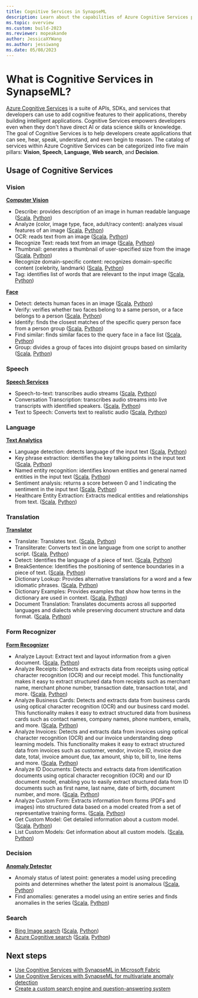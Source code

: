 ```yaml
---
title: Cognitive Services in SynapseML
description: Learn about the capabilities of Azure Cognitive Services pretrained models for enriching your data with artificial intelligence (AI) in SynapseML.
ms.topic: overview
ms.custom: build-2023
ms.reviewer: mopeakande
author: JessicaXYWang
ms.author: jessiwang
ms.date: 05/08/2023
---
```

# What is Cognitive Services in SynapseML?

[Azure Cognitive Services](https://azure.microsoft.com/services/cognitive-services/) is a suite of APIs, SDKs, and services that developers can use to add cognitive features to their applications, thereby building intelligent applications. Cognitive Services empowers developers even when they don't have direct AI or data science skills or knowledge. The goal of Cognitive Services is to help developers create applications that can see, hear, speak, understand, and even begin to reason. The catalog of services within Azure Cognitive Services can be categorized into five main pillars: **Vision**, **Speech**, **Language**, **Web search**, and **Decision**.

## Usage of Cognitive Services

### Vision
[**Computer Vision**](https://azure.microsoft.com/products/ai-services/ai-vision/)
- Describe: provides description of an image in human readable language ([Scala](https://mmlspark.blob.core.windows.net/docs/0.11.1/scala/com/microsoft/azure/synapse/ml/cognitive/vision/DescribeImage.html), [Python](https://mmlspark.blob.core.windows.net/docs/0.11.1/pyspark/synapse.ml.cognitive.vision.html#module-synapse.ml.cognitive.vision.DescribeImage))
- Analyze (color, image type, face, adult/racy content): analyzes visual features of an image ([Scala](https://mmlspark.blob.core.windows.net/docs/0.11.1/scala/com/microsoft/azure/synapse/ml/cognitive/vision/AnalyzeImage.html), [Python](https://mmlspark.blob.core.windows.net/docs/0.11.1/pyspark/synapse.ml.cognitive.vision.html#module-synapse.ml.cognitive.vision.AnalyzeImage))
- OCR: reads text from an image ([Scala](https://mmlspark.blob.core.windows.net/docs/0.11.1/scala/com/microsoft/azure/synapse/ml/cognitive/vision/OCR.html), [Python](https://mmlspark.blob.core.windows.net/docs/0.11.1/pyspark/synapse.ml.cognitive.vision.html#module-synapse.ml.cognitive.vision.OCR))
- Recognize Text: reads text from an image ([Scala](https://mmlspark.blob.core.windows.net/docs/0.11.1/scala/com/microsoft/azure/synapse/ml/cognitive/vision/RecognizeText.html), [Python](https://mmlspark.blob.core.windows.net/docs/0.11.1/pyspark/synapse.ml.cognitive.vision.html#module-synapse.ml.cognitive.vision.RecognizeText))
- Thumbnail: generates a thumbnail of user-specified size from the image ([Scala](https://mmlspark.blob.core.windows.net/docs/0.11.1/scala/com/microsoft/azure/synapse/ml/cognitive/vision/GenerateThumbnails.html), [Python](https://mmlspark.blob.core.windows.net/docs/0.11.1/pyspark/synapse.ml.cognitive.vision.html#module-synapse.ml.cognitive.vision.GenerateThumbnails))
- Recognize domain-specific content: recognizes domain-specific content (celebrity, landmark) ([Scala](https://mmlspark.blob.core.windows.net/docs/0.11.1/scala/com/microsoft/azure/synapse/ml/cognitive/vision/RecognizeDomainSpecificContent.html), [Python](https://mmlspark.blob.core.windows.net/docs/0.11.1/pyspark/synapse.ml.cognitive.vision.html#module-synapse.ml.cognitive.vision.RecognizeDomainSpecificContent))
- Tag: identifies list of words that are relevant to the input image ([Scala](https://mmlspark.blob.core.windows.net/docs/0.11.1/scala/com/microsoft/azure/synapse/ml/cognitive/vision/TagImage.html), [Python](https://mmlspark.blob.core.windows.net/docs/0.11.1/pyspark/synapse.ml.cognitive.vision.html#module-synapse.ml.cognitive.vision.TagImage))

[**Face**](/azure/ai-services/computer-vision/overview-identity)
- Detect: detects human faces in an image ([Scala](https://mmlspark.blob.core.windows.net/docs/0.11.1/scala/com/microsoft/azure/synapse/ml/cognitive/face/DetectFace.html), [Python](https://mmlspark.blob.core.windows.net/docs/0.11.1/pyspark/synapse.ml.cognitive.face.html#module-synapse.ml.cognitive.face.DetectFace))
- Verify: verifies whether two faces belong to a same person, or a face belongs to a person ([Scala](https://mmlspark.blob.core.windows.net/docs/0.11.1/scala/com/microsoft/azure/synapse/ml/cognitive/face/VerifyFaces.html), [Python](https://mmlspark.blob.core.windows.net/docs/0.11.1/pyspark/synapse.ml.cognitive.face.html#module-synapse.ml.cognitive.face.VerifyFaces))
- Identify: finds the closest matches of the specific query person face from a person group ([Scala](https://mmlspark.blob.core.windows.net/docs/0.11.1/scala/com/microsoft/azure/synapse/ml/cognitive/face/IdentifyFaces.html), [Python](https://mmlspark.blob.core.windows.net/docs/0.11.1/pyspark/synapse.ml.cognitive.face.html#module-synapse.ml.cognitive.face.IdentifyFaces))
- Find similar: finds similar faces to the query face in a face list ([Scala](https://mmlspark.blob.core.windows.net/docs/0.11.1/scala/com/microsoft/azure/synapse/ml/cognitive/face/FindSimilarFace.html), [Python](https://mmlspark.blob.core.windows.net/docs/0.11.1/pyspark/synapse.ml.cognitive.face.html#module-synapse.ml.cognitive.face.FindSimilarFace))
- Group: divides a group of faces into disjoint groups based on similarity ([Scala](https://mmlspark.blob.core.windows.net/docs/0.11.1/scala/com/microsoft/azure/synapse/ml/cognitive/face/GroupFaces.html), [Python](https://mmlspark.blob.core.windows.net/docs/0.11.1/pyspark/synapse.ml.cognitive.face.html#module-synapse.ml.cognitive.face.GroupFaces))

### Speech
[**Speech Services**](https://azure.microsoft.com/services/cognitive-services/speech-services/)
- Speech-to-text: transcribes audio streams ([Scala](https://mmlspark.blob.core.windows.net/docs/0.11.1/scala/com/microsoft/azure/synapse/ml/cognitive/speech/SpeechToText.html), [Python](https://mmlspark.blob.core.windows.net/docs/0.11.1/pyspark/synapse.ml.cognitive.speech.html#module-synapse.ml.cognitive.speech.SpeechToText))
- Conversation Transcription: transcribes audio streams into live transcripts with identified speakers. ([Scala](https://mmlspark.blob.core.windows.net/docs/0.11.1/scala/com/microsoft/azure/synapse/ml/cognitive/speech/ConversationTranscription.html), [Python](https://mmlspark.blob.core.windows.net/docs/0.11.1/pyspark/synapse.ml.cognitive.speech.html#module-synapse.ml.cognitive.speech.ConversationTranscription))
- Text to Speech: Converts text to realistic audio ([Scala](https://mmlspark.blob.core.windows.net/docs/0.11.1/scala/com/microsoft/azure/synapse/ml/cognitive/speech/TextToSpeech.html), [Python](https://mmlspark.blob.core.windows.net/docs/0.11.1/pyspark/synapse.ml.cognitive.speech.html#module-synapse.ml.cognitive.speech.TextToSpeech))


### Language
[**Text Analytics**](https://azure.microsoft.com/services/cognitive-services/text-analytics/)
- Language detection: detects language of the input text ([Scala](https://mmlspark.blob.core.windows.net/docs/0.11.1/scala/com/microsoft/azure/synapse/ml/cognitive/text/LanguageDetector.html), [Python](https://mmlspark.blob.core.windows.net/docs/0.11.1/pyspark/synapse.ml.cognitive.text.html#module-synapse.ml.cognitive.text.LanguageDetector))
- Key phrase extraction: identifies the key talking points in the input text ([Scala](https://mmlspark.blob.core.windows.net/docs/0.11.1/scala/com/microsoft/azure/synapse/ml/cognitive/text/KeyPhraseExtractor.html), [Python](https://mmlspark.blob.core.windows.net/docs/0.11.1/pyspark/synapse.ml.cognitive.text.html#module-synapse.ml.cognitive.text.KeyPhraseExtractor))
- Named entity recognition: identifies known entities and general named entities in the input text ([Scala](https://mmlspark.blob.core.windows.net/docs/0.11.1/scala/com/microsoft/azure/synapse/ml/cognitive/text/NER.html), [Python](https://mmlspark.blob.core.windows.net/docs/0.11.1/pyspark/synapse.ml.cognitive.text.html#module-synapse.ml.cognitive.text.NER))
- Sentiment analysis: returns a score between 0 and 1 indicating the sentiment in the input text ([Scala](https://mmlspark.blob.core.windows.net/docs/0.11.1/scala/com/microsoft/azure/synapse/ml/cognitive/text/TextSentiment.html), [Python](https://mmlspark.blob.core.windows.net/docs/0.11.1/pyspark/synapse.ml.cognitive.text.html#module-synapse.ml.cognitive.text.TextSentiment))
- Healthcare Entity Extraction: Extracts medical entities and relationships from text. ([Scala](https://mmlspark.blob.core.windows.net/docs/0.11.1/scala/com/microsoft/azure/synapse/ml/cognitive/text/AnalyzeHealthText.html), [Python](https://mmlspark.blob.core.windows.net/docs/0.11.1/pyspark/synapse.ml.cognitive.text.html#module-synapse.ml.cognitive.text.AnalyzeHealthText))


### Translation
[**Translator**](https://azure.microsoft.com/services/cognitive-services/translator/)
- Translate: Translates text. ([Scala](https://mmlspark.blob.core.windows.net/docs/0.11.1/scala/com/microsoft/azure/synapse/ml/cognitive/translate/Translate.html), [Python](https://mmlspark.blob.core.windows.net/docs/0.11.1/pyspark/synapse.ml.cognitive.translate.html#module-synapse.ml.cognitive.translate.Translate))
- Transliterate: Converts text in one language from one script to another script. ([Scala](https://mmlspark.blob.core.windows.net/docs/0.11.1/scala/com/microsoft/azure/synapse/ml/cognitive/translate/Transliterate.html), [Python](https://mmlspark.blob.core.windows.net/docs/0.11.1/pyspark/synapse.ml.cognitive.translate.html#module-synapse.ml.cognitive.translate.Transliterate))
- Detect: Identifies the language of a piece of text. ([Scala](https://mmlspark.blob.core.windows.net/docs/0.11.1/scala/com/microsoft/azure/synapse/ml/cognitive/translate/Detect.html), [Python](https://mmlspark.blob.core.windows.net/docs/0.11.1/pyspark/synapse.ml.cognitive.translate.html#module-synapse.ml.cognitive.translate.Detect))
- BreakSentence: Identifies the positioning of sentence boundaries in a piece of text. ([Scala](https://mmlspark.blob.core.windows.net/docs/0.11.1/scala/com/microsoft/azure/synapse/ml/cognitive/translate/BreakSentence.html), [Python](https://mmlspark.blob.core.windows.net/docs/0.11.1/pyspark/synapse.ml.cognitive.translate.html#module-synapse.ml.cognitive.translate.BreakSentence))
- Dictionary Lookup: Provides alternative translations for a word and a few idiomatic phrases. ([Scala](https://mmlspark.blob.core.windows.net/docs/0.11.1/scala/com/microsoft/azure/synapse/ml/cognitive/translate/DictionaryLookup.html), [Python](https://mmlspark.blob.core.windows.net/docs/0.11.1/pyspark/synapse.ml.cognitive.translate.html#module-synapse.ml.cognitive.translate.DictionaryLookup))
- Dictionary Examples: Provides examples that show how terms in the dictionary are used in context. ([Scala](https://mmlspark.blob.core.windows.net/docs/0.11.1/scala/com/microsoft/azure/synapse/ml/cognitive/translate/DictionaryExamples.html), [Python](https://mmlspark.blob.core.windows.net/docs/0.11.1/pyspark/synapse.ml.cognitive.translate.html#module-synapse.ml.cognitive.translate.DictionaryExamples))
- Document Translation: Translates documents across all supported languages and dialects while preserving document structure and data format. ([Scala](https://mmlspark.blob.core.windows.net/docs/0.11.1/scala/com/microsoft/azure/synapse/ml/cognitive/translate/DocumentTranslator.html), [Python](https://mmlspark.blob.core.windows.net/docs/0.11.1/pyspark/synapse.ml.cognitive.translate.html#module-synapse.ml.cognitive.translate.DocumentTranslator))

### Form Recognizer
[**Form Recognizer**](https://azure.microsoft.com/services/form-recognizer/)
- Analyze Layout: Extract text and layout information from a given document. ([Scala](https://mmlspark.blob.core.windows.net/docs/0.11.1/scala/com/microsoft/azure/synapse/ml/cognitive/form/AnalyzeLayout.html), [Python](https://mmlspark.blob.core.windows.net/docs/0.11.1/pyspark/synapse.ml.cognitive.form.html#module-synapse.ml.cognitive.form.AnalyzeLayout))
- Analyze Receipts: Detects and extracts data from receipts using optical character recognition (OCR) and our receipt model. This functionality makes it easy to extract structured data from receipts such as merchant name, merchant phone number, transaction date, transaction total, and more. ([Scala](https://mmlspark.blob.core.windows.net/docs/0.11.1/scala/com/microsoft/azure/synapse/ml/cognitive/form/AnalyzeReceipts.html), [Python](https://mmlspark.blob.core.windows.net/docs/0.11.1/pyspark/synapse.ml.cognitive.form.html#module-synapse.ml.cognitive.form.AnalyzeReceipts))
- Analyze Business Cards: Detects and extracts data from business cards using optical character recognition (OCR) and our business card model. This functionality makes it easy to extract structured data from business cards such as contact names, company names, phone numbers, emails, and more. ([Scala](https://mmlspark.blob.core.windows.net/docs/0.11.1/scala/com/microsoft/azure/synapse/ml/cognitive/form/AnalyzeBusinessCards.html), [Python](https://mmlspark.blob.core.windows.net/docs/0.11.1/pyspark/synapse.ml.cognitive.form.html#module-synapse.ml.cognitive.form.AnalyzeBusinessCards))
- Analyze Invoices: Detects and extracts data from invoices using optical character recognition (OCR) and our invoice understanding deep learning models. This functionality makes it easy to extract structured data from invoices such as customer, vendor, invoice ID, invoice due date, total, invoice amount due, tax amount, ship to, bill to, line items and more. ([Scala](https://mmlspark.blob.core.windows.net/docs/0.11.1/scala/com/microsoft/azure/synapse/ml/cognitive/form/AnalyzeInvoices.html), [Python](https://mmlspark.blob.core.windows.net/docs/0.11.1/pyspark/synapse.ml.cognitive.form.html#module-synapse.ml.cognitive.form.AnalyzeInvoices))
- Analyze ID Documents: Detects and extracts data from identification documents using optical character recognition (OCR) and our ID document model, enabling you to easily extract structured data from ID documents such as first name, last name, date of birth, document number, and more. ([Scala](https://mmlspark.blob.core.windows.net/docs/0.11.1/scala/com/microsoft/azure/synapse/ml/cognitive/form/AnalyzeIDDocuments.html), [Python](https://mmlspark.blob.core.windows.net/docs/0.11.1/pyspark/synapse.ml.cognitive.form.html#module-synapse.ml.cognitive.form.AnalyzeIDDocuments))
- Analyze Custom Form: Extracts information from forms (PDFs and images) into structured data based on a model created from a set of representative training forms. ([Scala](https://mmlspark.blob.core.windows.net/docs/0.11.1/scala/com/microsoft/azure/synapse/ml/cognitive/form/AnalyzeCustomModel.html), [Python](https://mmlspark.blob.core.windows.net/docs/0.11.1/pyspark/synapse.ml.cognitive.form.html#module-synapse.ml.cognitive.form.AnalyzeCustomModel))
- Get Custom Model: Get detailed information about a custom model. ([Scala](https://mmlspark.blob.core.windows.net/docs/0.11.1/scala/com/microsoft/azure/synapse/ml/cognitive/form/GetCustomModel.html), [Python](https://mmlspark.blob.core.windows.net/docs/0.11.1/scala/com/microsoft/azure/synapse/ml/cognitive/form/ListCustomModels.html))
- List Custom Models: Get information about all custom models. ([Scala](https://mmlspark.blob.core.windows.net/docs/0.11.1/scala/com/microsoft/azure/synapse/ml/cognitive/form/ListCustomModels.html), [Python](https://mmlspark.blob.core.windows.net/docs/0.11.1/pyspark/synapse.ml.cognitive.form.html#module-synapse.ml.cognitive.form.ListCustomModels))

### Decision
[**Anomaly Detector**](https://azure.microsoft.com/services/cognitive-services/anomaly-detector/)
- Anomaly status of latest point: generates a model using preceding points and determines whether the latest point is anomalous ([Scala](https://mmlspark.blob.core.windows.net/docs/0.11.1/scala/com/microsoft/azure/synapse/ml/cognitive/anomaly/DetectLastAnomaly.html), [Python](https://mmlspark.blob.core.windows.net/docs/0.11.1/pyspark/synapse.ml.cognitive.anomaly.html#module-synapse.ml.cognitive.anomaly.DetectLastAnomaly))
- Find anomalies: generates a model using an entire series and finds anomalies in the series ([Scala](https://mmlspark.blob.core.windows.net/docs/0.11.1/scala/com/microsoft/azure/synapse/ml/cognitive/anomaly/DetectAnomalies.html), [Python](https://mmlspark.blob.core.windows.net/docs/0.11.1/pyspark/synapse.ml.cognitive.anomaly.html#module-synapse.ml.cognitive.anomaly.DetectAnomalies))

### Search
- [Bing Image search](https://azure.microsoft.com/services/cognitive-services/bing-image-search-api/) ([Scala](https://mmlspark.blob.core.windows.net/docs/0.11.1/scala/com/microsoft/azure/synapse/ml/cognitive/bing/BingImageSearch.html), [Python](https://mmlspark.blob.core.windows.net/docs/0.11.1/pyspark/synapse.ml.cognitive.bing.html#module-synapse.ml.cognitive.bing.BingImageSearch))
- [Azure Cognitive search](/azure/search/search-what-is-azure-search) ([Scala](https://mmlspark.blob.core.windows.net/docs/0.11.1/scala/com/microsoft/azure/synapse/ml/cognitive/search/AzureSearchWriter$.html), [Python](https://mmlspark.blob.core.windows.net/docs/0.11.1/pyspark/synapse.ml.cognitive.search.html#module-synapse.ml.cognitive.search.AzureSearchWriter))

## Next steps

- [Use Cognitive Services with SynapseML in Microsoft Fabric](how-to-use-cognitive-services-with-synapseml.md)
- [Use Cognitive Services with SynapseML for multivariate anomaly detection](cognitive-services-multivariate-anomaly-detection.md)
- [Create a custom search engine and question-answering system](cognitive-services-create-a-multilingual-search-engine-from-forms.md)
